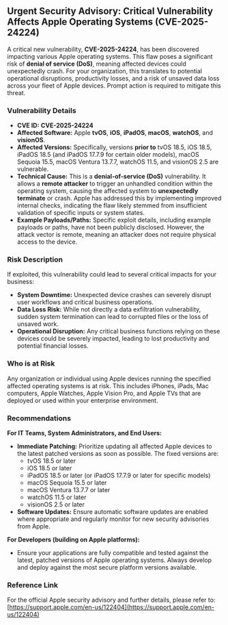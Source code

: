 ## Urgent Security Advisory: Critical Vulnerability Affects Apple Operating Systems (CVE-2025-24224)

A critical new vulnerability, **CVE-2025-24224**, has been discovered impacting various Apple operating systems. This flaw poses a significant risk of **denial of service (DoS)**, meaning affected devices could unexpectedly crash. For your organization, this translates to potential operational disruptions, productivity losses, and a risk of unsaved data loss across your fleet of Apple devices. Prompt action is required to mitigate this threat.

### Vulnerability Details

*   **CVE ID:** **CVE-2025-24224**
*   **Affected Software:** Apple **tvOS**, **iOS**, **iPadOS**, **macOS**, **watchOS**, and **visionOS**.
*   **Affected Versions:** Specifically, versions **prior to** tvOS 18.5, iOS 18.5, iPadOS 18.5 (and iPadOS 17.7.9 for certain older models), macOS Sequoia 15.5, macOS Ventura 13.7.7, watchOS 11.5, and visionOS 2.5 are vulnerable.
*   **Technical Cause:** This is a **denial-of-service (DoS)** vulnerability. It allows a **remote attacker** to trigger an unhandled condition within the operating system, causing the affected system to **unexpectedly terminate** or crash. Apple has addressed this by implementing improved internal checks, indicating the flaw likely stemmed from insufficient validation of specific inputs or system states.
*   **Example Payloads/Paths:** Specific exploit details, including example payloads or paths, have not been publicly disclosed. However, the attack vector is remote, meaning an attacker does not require physical access to the device.

### Risk Description

If exploited, this vulnerability could lead to several critical impacts for your business:

*   **System Downtime:** Unexpected device crashes can severely disrupt user workflows and critical business operations.
*   **Data Loss Risk:** While not directly a data exfiltration vulnerability, sudden system termination can lead to corrupted files or the loss of unsaved work.
*   **Operational Disruption:** Any critical business functions relying on these devices could be severely impacted, leading to lost productivity and potential financial losses.

### Who is at Risk

Any organization or individual using Apple devices running the specified affected operating systems is at risk. This includes iPhones, iPads, Mac computers, Apple Watches, Apple Vision Pro, and Apple TVs that are deployed or used within your enterprise environment.

### Recommendations

**For IT Teams, System Administrators, and End Users:**

*   **Immediate Patching:** Prioritize updating all affected Apple devices to the latest patched versions as soon as possible. The fixed versions are:
    *   tvOS 18.5 or later
    *   iOS 18.5 or later
    *   iPadOS 18.5 or later (or iPadOS 17.7.9 or later for specific models)
    *   macOS Sequoia 15.5 or later
    *   macOS Ventura 13.7.7 or later
    *   watchOS 11.5 or later
    *   visionOS 2.5 or later
*   **Software Updates:** Ensure automatic software updates are enabled where appropriate and regularly monitor for new security advisories from Apple.

**For Developers (building on Apple platforms):**

*   Ensure your applications are fully compatible and tested against the latest, patched versions of Apple operating systems. Always develop and deploy against the most secure platform versions available.

### Reference Link

For the official Apple security advisory and further details, please refer to: [https://support.apple.com/en-us/122404](https://support.apple.com/en-us/122404)